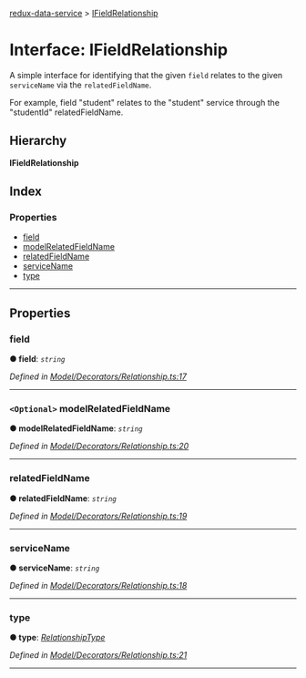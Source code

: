 [redux-data-service](../README.md) > [IFieldRelationship](../interfaces/ifieldrelationship.md)

# Interface: IFieldRelationship

A simple interface for identifying that the given `field` relates to the given `serviceName` via the `relatedFieldName`.

For example, field "student" relates to the "student" service through the "studentId" relatedFieldName.

## Hierarchy

**IFieldRelationship**

## Index

### Properties

* [field](ifieldrelationship.md#field)
* [modelRelatedFieldName](ifieldrelationship.md#modelrelatedfieldname)
* [relatedFieldName](ifieldrelationship.md#relatedfieldname)
* [serviceName](ifieldrelationship.md#servicename)
* [type](ifieldrelationship.md#type)

---

## Properties

<a id="field"></a>

###  field

**● field**: *`string`*

*Defined in [Model/Decorators/Relationship.ts:17](https://github.com/Rediker-Software/redux-data-service/blob/a82aa72/src/Model/Decorators/Relationship.ts#L17)*

___
<a id="modelrelatedfieldname"></a>

### `<Optional>` modelRelatedFieldName

**● modelRelatedFieldName**: *`string`*

*Defined in [Model/Decorators/Relationship.ts:20](https://github.com/Rediker-Software/redux-data-service/blob/a82aa72/src/Model/Decorators/Relationship.ts#L20)*

___
<a id="relatedfieldname"></a>

###  relatedFieldName

**● relatedFieldName**: *`string`*

*Defined in [Model/Decorators/Relationship.ts:19](https://github.com/Rediker-Software/redux-data-service/blob/a82aa72/src/Model/Decorators/Relationship.ts#L19)*

___
<a id="servicename"></a>

###  serviceName

**● serviceName**: *`string`*

*Defined in [Model/Decorators/Relationship.ts:18](https://github.com/Rediker-Software/redux-data-service/blob/a82aa72/src/Model/Decorators/Relationship.ts#L18)*

___
<a id="type"></a>

###  type

**● type**: *[RelationshipType](../enums/relationshiptype.md)*

*Defined in [Model/Decorators/Relationship.ts:21](https://github.com/Rediker-Software/redux-data-service/blob/a82aa72/src/Model/Decorators/Relationship.ts#L21)*

___


